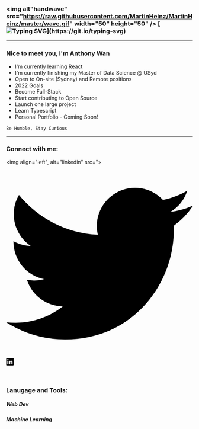 ### <img alt"handwave" src="https://raw.githubusercontent.com/MartinHeinz/MartinHeinz/master/wave.gif" width="50" height="50" /> [![Typing SVG](https://readme-typing-svg.herokuapp.com?color=%230DA47F&size=30&duration=3800&vCenter=true&width=650&height=40&lines=Welcome+to+Anthony's+Github!)](https://git.io/typing-svg)

<hr>

### Nice to meet you, I'm Anthony Wan

- I'm currently learning React
- I'm currently finishing my Master of Data Science @ USyd
- Open to On-site (Sydney) and Remote positions
- 2022 Goals
- Become Full-Stack
- Start contributing to Open Source
- Launch one large project
- Learn Typescript
- Personal Portfolio - Coming Soon!

```diff
Be Humble, Stay Curious
```

<hr>

### Connect with me:

<img align="left", alt="linkedin" src=">

<svg role="img" viewBox="0 0 24 24" xmlns="http://www.w3.org/2000/svg"><path d="M23.953 4.57a10 10 0 01-2.825.775 4.958 4.958 0 002.163-2.723c-.951.555-2.005.959-3.127 1.184a4.92 4.92 0 00-8.384 4.482C7.69 8.095 4.067 6.13 1.64 3.162a4.822 4.822 0 00-.666 2.475c0 1.71.87 3.213 2.188 4.096a4.904 4.904 0 01-2.228-.616v.06a4.923 4.923 0 003.946 4.827 4.996 4.996 0 01-2.212.085 4.936 4.936 0 004.604 3.417 9.867 9.867 0 01-6.102 2.105c-.39 0-.779-.023-1.17-.067a13.995 13.995 0 007.557 2.209c9.053 0 13.998-7.496 13.998-13.985 0-.21 0-.42-.015-.63A9.935 9.935 0 0024 4.59z"/></svg>
<img src="./images/linkedin.svg" width="20">

<br>

### Lanugage and Tools:

##### Web Dev

##### Machine Learning
